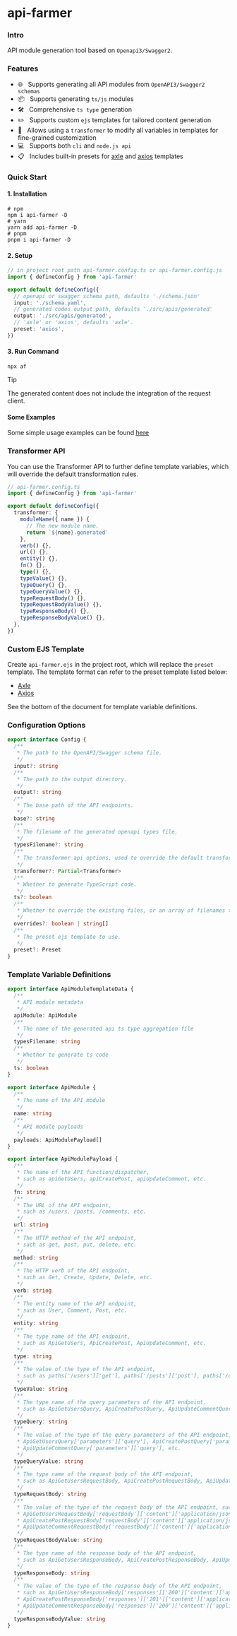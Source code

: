 # api-farmer

### Intro

API module generation tool based on `Openapi3/Swagger2`.

### Features

- 🌐 &nbsp; Supports generating all API modules from `OpenAPI3/Swagger2 schemas`
- 📦 &nbsp; Supports generating `ts/js` modules
- 🛠️ &nbsp; Comprehensive `ts type` generation
- ✏️ &nbsp; Supports custom `ejs` templates for tailored content generation
- 🔄 &nbsp; Allows using a `transformer` to modify all variables in templates for fine-grained customization
- 💻 &nbsp; Supports both `cli` and `node.js api`
- 📋 &nbsp; Includes built-in presets for [axle](https://github.com/varletjs/axle) and [axios](https://axios-http.com/docs/intro) templates

### Quick Start

#### 1. Installation

```shell
# npm
npm i api-farmer -D
# yarn
yarn add api-farmer -D
# pnpm
pnpm i api-farmer -D
```

#### 2. Setup

```ts
// in project root path api-farmer.config.ts or api-farmer.config.js
import { defineConfig } from 'api-farmer'

export default defineConfig({
  // openapi or swagger schema path, defaults './schema.json'
  input: './schema.yaml',
  // generated codes output path, defaults './src/apis/generated'
  output: './src/apis/generated',
  // 'axle' or 'axios', defaults 'axle'.
  preset: 'axios',
})
```

#### 3. Run Command

```shell
npx af
```

> [!TIP]
> The generated content does not include the integration of the request client.

#### Some Examples

Some simple usage examples can be found [here](fixtures)

### Transformer API

You can use the Transformer API to further define template variables, which will override the default transformation rules.

```ts
// api-farmer.config.ts
import { defineConfig } from 'api-farmer'

export default defineConfig({
  transformer: {
    moduleName({ name }) {
      // The new module name.
      return `${name}.generated`
    },
    verb() {},
    url() {},
    entity() {},
    fn() {},
    type() {},
    typeValue() {},
    typeQuery() {},
    typeQueryValue() {},
    typeRequestBody() {},
    typeRequestBodyValue() {},
    typeResponseBody() {},
    typeResponseBodyValue() {},
  },
})
```

### Custom EJS Template

Create `api-farmer.ejs` in the project root, which will replace the `preset` template.
The template format can refer to the preset template listed below:

- [Axle](templates/axle.ejs)
- [Axios](templates/axios.ejs)

See the bottom of the document for template variable definitions.

### Configuration Options

```ts
export interface Config {
  /**
   * The path to the OpenAPI/Swagger schema file.
   */
  input?: string
  /**
   * The path to the output directory.
   */
  output?: string
  /**
   * The base path of the API endpoints.
   */
  base?: string
  /**
   * The filename of the generated openapi types file.
   */
  typesFilename?: string
  /**
   * The transformer api options, used to override the default transformation rules.
   */
  transformer?: Partial<Transformer>
  /**
   * Whether to generate TypeScript code.
   */
  ts?: boolean
  /**
   * Whether to override the existing files, or an array of filenames to override.
   */
  overrides?: boolean | string[]
  /**
   * The preset ejs template to use.
   */
  preset?: Preset
}
```

### Template Variable Definitions

```ts
export interface ApiModuleTemplateData {
  /**
   * API module metadata
   */
  apiModule: ApiModule
  /**
   * The name of the generated api ts type aggregation file
   */
  typesFilename: string
  /**
   * Whether to generate ts code
   */
  ts: boolean
}

export interface ApiModule {
  /**
   * The name of the API module
   */
  name: string
  /**
   * API module payloads
   */
  payloads: ApiModulePayload[]
}

export interface ApiModulePayload {
  /**
   * The name of the API function/dispatcher,
   * such as apiGetUsers, apiCreatePost, apiUpdateComment, etc.
   */
  fn: string
  /**
   * The URL of the API endpoint,
   * such as /users, /posts, /comments, etc.
   */
  url: string
  /**
   * The HTTP method of the API endpoint,
   * such as get, post, put, delete, etc.
   */
  method: string
  /**
   * The HTTP verb of the API endpoint,
   * such as Get, Create, Update, Delete, etc.
   */
  verb: string
  /**
   * The entity name of the API endpoint,
   * such as User, Comment, Post, etc.
   */
  entity: string
  /**
   * The type name of the API endpoint,
   * such as ApiGetUsers, ApiCreatePost, ApiUpdateComment, etc.
   */
  type: string
  /**
   * The value of the type of the API endpoint,
   * such as paths['/users']['get'], paths['/posts']['post'], paths['/comments']['put'], etc.
   */
  typeValue: string
  /**
   * The type name of the query parameters of the API endpoint,
   * such as ApiGetUsersQuery, ApiCreatePostQuery, ApiUpdateCommentQuery, etc.
   */
  typeQuery: string
  /**
   * The value of the type of the query parameters of the API endpoint, such as
   * ApiGetUsersQuery['parameters']['query'], ApiCreatePostQuery['parameters']['query'],
   * ApiUpdateCommentQuery['parameters']['query'], etc.
   */
  typeQueryValue: string
  /**
   * The type name of the request body of the API endpoint,
   * such as ApiGetUsersRequestBody, ApiCreatePostRequestBody, ApiUpdateCommentRequestBody, etc.
   */
  typeRequestBody: string
  /**
   * The value of the type of the request body of the API endpoint, such as
   * ApiGetUsersRequestBody['requestBody']['content']['application/json'],
   * ApiCreatePostRequestBody['requestBody']['content']['application/json'],
   * ApiUpdateCommentRequestBody['requestBody']['content']['application/json'], etc.
   */
  typeRequestBodyValue: string
  /**
   * The type name of the response body of the API endpoint,
   * such as ApiGetUsersResponseBody, ApiCreatePostResponseBody, ApiUpdateCommentResponseBody, etc.
   */
  typeResponseBody: string
  /**
   * The value of the type of the response body of the API endpoint,
   * such as ApiGetUsersResponseBody['responses']['200']['content']['application/json'],
   * ApiCreatePostResponseBody['responses']['201']['content']['application/json'],
   * ApiUpdateCommentResponseBody['responses']['200']['content']['application/json'], etc.
   */
  typeResponseBodyValue: string
}
```
